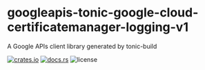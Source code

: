 # googleapis-tonic-google-cloud-certificatemanager-logging-v1

A Google APIs client library generated by tonic-build

[![crates.io](https://img.shields.io/crates/v/googleapis-tonic-google-cloud-certificatemanager-logging-v1)](https://crates.io/crates/googleapis-tonic-google-cloud-certificatemanager-logging-v1)
[![docs.rs](https://img.shields.io/docsrs/googleapis-tonic-google-cloud-certificatemanager-logging-v1)](https://docs.rs/googleapis-tonic-google-cloud-certificatemanager-logging-v1)
![license](https://img.shields.io/crates/l/googleapis-tonic-google-cloud-certificatemanager-logging-v1)
